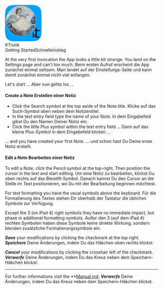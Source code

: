 
<div class="logoRow">
  <div class="logoColumn logoColumnLeft">
    <img src="logo120.png">
  </div>
  <div class="logoColumn logoColumnRight">
    <div class="vCentered">
      <div class="logoTitle">KTrunk</div>
      <div class="logoTitle"><span class="en">Getting Started</span><span class="de">Schnelleinstieg</span></div>
    </div>
  </div>
</div>

<span class="en">At the very first invocation the App looks a little bit strange. You land on the Settings page and can't too much.</span>
<span class="de">Beim ersten Aufruf erscheint die App zunächst einmal seltsam. Man landet auf der Einstellungs-Seite und kann damit zunächst einmal nicht viel anfangen.</span>

<span class="en">Let's start ...</span>
<span class="de">Aber nun gehts los ...</span>


<h4>
  <span class="en">Create a Note</span>
  <span class="de">Erstellen einer Notiz</span>
</h4>

<ul>
  <li>
    <span class="en">Click the Search symbol at the top aside of the Note title.</span>
    <span class="de">Klicke auf das Such-Symbol oben neben dem Notizentitel.</span>
  </li>
  <li>
    <span class="en">In the text entry field type the name of your Note.</span>
    <span class="de">In dem Eingabefeld gibst Du den Namen Deiner Notiz ein.</span>
  </li>
  <li>
    <span class="en">Click the little Plus symbol within the text entry field ...</span>
    <span class="de">Dann auf das kleine Plus-Symbol in dem Eingabefeld klicken ...</span>
  </li>
</ul>

<span class="en">... and you have created your first Note.</span>
<span class="de">... und schon hast Du Deine erste Notiz erstellt.</span>


<h4>
  <span class="en">Edit a Note</span>
  <span class="de">Bearbeiten einer Notiz</span>
</h4>

<span class="en">To edit a Note, click the Pencil symbol at the top-right. Then position the cursor in the text and start editing.</span>
<span class="de">Um eine Notiz zu bearbeiten, klickst Du oben rechts auf das Bleistift-Symbol. Danach kannst Du den Cursor an die Stelle im Text positionieren, wo Du mit der Bearbeitung beginnen möchtest.</span>

<span class="en">For text formatting you have the usual symbols above the keyboard.</span>
<span class="de">Für die Formatierung des Textes stehen Dir oberhalb der Tastatur die üblichen Symbole zur Verfügung.</span>

<span class="en">Except the 3 (on iPad 4) right symbols they have no immediate impact, but phase in additional formatting symbols.</span>
<span class="de">Außer den 3 (auf dem iPad 4) rechten Symbolen haben diese Symbole keine direkte Wirkung, sondern blenden zusätzliche Formatierungssymbole ein.</span>

<span class="en"><b><i>Save</i></b> your modifications by clicking the checkmark at the top right.</span>
<span class="de"><b><i>Speichere</i></b> Deine Änderungen, indem Du das Häkchen oben rechts klickst.</span>

<span class="en"><b><i>Cancel</i></b> your modifications by clicking the crosshair left of the checkmark.</span>
<span class="de"><b><i>Verwerfe</i></b> Deine Änderungen, indem Du das Kreuz neben dem Speichern-Häkchen klickst.</span>

---

<span class="en" align="center">For further informations visit the **[Manual.md](Manual).</span>
<span class="de"><b><i>Verwerfe</i></b> Deine Änderungen, indem Du das Kreuz neben dem Speichern-Häkchen klickst.</span>
